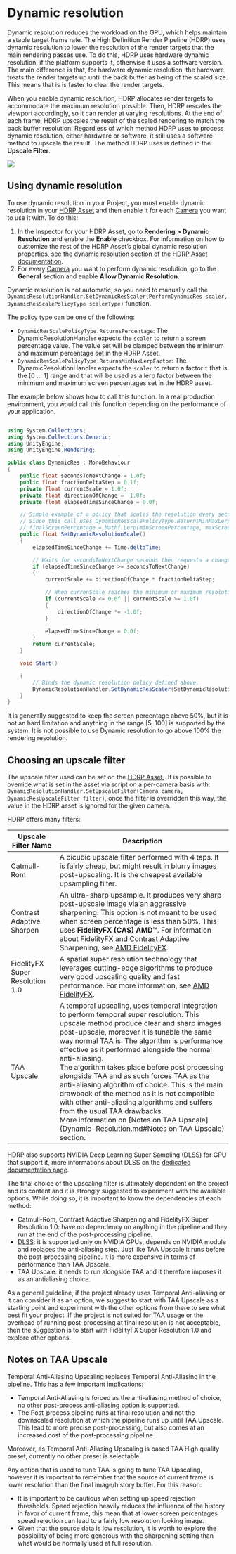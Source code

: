 # Dynamic resolution

Dynamic resolution reduces the workload on the GPU, which helps maintain a stable target frame rate. The High Definition Render Pipeline (HDRP) uses dynamic resolution to lower the resolution of the render targets that the main rendering passes use. To do this, HDRP uses hardware dynamic resolution, if the platform supports it, otherwise it uses a software version. The main difference is that, for hardware dynamic resolution, the hardware treats the render targets up until the back buffer as being of the scaled size. This means that is is faster to clear the render targets.

When you enable dynamic resolution, HDRP allocates render targets to accommodate the maximum resolution possible. Then, HDRP rescales the viewport accordingly, so it can render at varying resolutions. At the end of each frame, HDRP upscales the result of the scaled rendering to match the back buffer resolution. Regardless of which method HDRP uses to process dynamic resolution, either hardware or software, it still uses a software method to upscale the result. The method HDRP uses is defined in the **Upscale Filter**.

![](Images/DynamicResolution1.png)

## Using dynamic resolution

To use dynamic resolution in your Project, you must enable dynamic resolution in your [HDRP Asset](HDRP-Asset.md) and then enable it for each [Camera](HDRP-Camera.md) you want to use it with. To do this:

1. In the Inspector for your HDRP Asset, go to **Rendering** **> Dynamic Resolution** and enable the **Enable** checkbox. For information on how to customize the rest of the HDRP Asset’s global dynamic resolution properties, see the dynamic resolution section of the [HDRP Asset documentation](HDRP-Asset.md#DynamicResolution).
2. For every [Camera](HDRP-Camera.md) you want to perform dynamic resolution, go to the **General** section and enable **Allow Dynamic Resolution**.

Dynamic resolution is not automatic, so you need to manually call the `DynamicResolutionHandler.SetDynamicResScaler(PerformDynamicRes scaler, DynamicResScalePolicyType scalerType)` function.

The policy type can be one of the following:

- `DynamicResScalePolicyType.ReturnsPercentage`:  The DynamicResolutionHandler expects the `scaler` to return a screen percentage value. The value set will be clamped between the minimum and maximum percentage set in the HDRP Asset.
- `DynamicResScalePolicyType.ReturnsMinMaxLerpFactor`:  The DynamicResolutionHandler expects the `scaler` to return a factor `t` that is the [0 ... 1] range and that will be used as a lerp factor between the minimum and maximum screen percentages set in the HDRP asset.

The example below shows how to call this function. In a real production environment, you would call this function depending on the performance of your application.




```c#

using System.Collections;
using System.Collections.Generic;
using UnityEngine;
using UnityEngine.Rendering;

public class DynamicRes : MonoBehaviour
{
    public float secondsToNextChange = 1.0f;
    public float fractionDeltaStep = 0.1f;
    private float currentScale = 1.0f;
    private float directionOfChange = -1.0f;
    private float elapsedTimeSinceChange = 0.0f;

    // Simple example of a policy that scales the resolution every secondsToNextChange seconds.
    // Since this call uses DynamicResScalePolicyType.ReturnsMinMaxLerpFactor, HDRP uses currentScale in the following context:
    // finalScreenPercentage = Mathf.Lerp(minScreenPercentage, maxScreenPercentage, currentScale);
    public float SetDynamicResolutionScale()
    {
        elapsedTimeSinceChange += Time.deltaTime;

        // Waits for secondsToNextChange seconds then requests a change of resolution.
        if (elapsedTimeSinceChange >= secondsToNextChange)
        {
            currentScale += directionOfChange * fractionDeltaStep;

            // When currenScale reaches the minimum or maximum resolution, this switches the direction of resolution change.
            if (currentScale <= 0.0f || currentScale >= 1.0f)
            {
                directionOfChange *= -1.0f;
            }

            elapsedTimeSinceChange = 0.0f;
        }
        return currentScale;
    }

    void Start()

    {
        // Binds the dynamic resolution policy defined above.
        DynamicResolutionHandler.SetDynamicResScaler(SetDynamicResolutionScale, DynamicResScalePolicyType.ReturnsMinMaxLerpFactor);
    }
}
```



It is generally suggested to keep the screen percentage above 50%, but it is not an hard limitation and anything in the range [5, 100] is supported by the system.
It is not possible to use Dynamic resolution to go above 100% the rendering resolution.

## Choosing an upscale filter

The upscale filter used can be set on the [HDRP Asset ](HDRP-Asset.md#DynamicResolution). It is possible to override what is set in the asset via script on a per-camera basis with: `DynamicResolutionHandler.SetUpscaleFilter(Camera camera, DynamicResUpscaleFilter filter)`, once the filter is overridden this way, the value in the HDRP asset is ignored for the given camera.

HDRP offers many filters:

| **Upscale Filter Name**         | Description                                                  |
| ------------------------------- | ------------------------------------------------------------ |
| Catmull-Rom                     | A bicubic upscale filter performed with 4 taps. It is fairly cheap, but might result in blurry images post-upscaling. It is the cheapest available upsampling filter. |
| Contrast Adaptive Sharpen       | An ultra-sharp upsample. It produces very sharp post-upscale image via an aggressive sharpening. This option is not meant to be used when screen percentage is less than 50%.  This uses **FidelityFX (CAS) AMD™**. For information about FidelityFX and Contrast Adaptive Sharpening, see [AMD FidelityFX](https://www.amd.com/en/technologies/radeon-software-fidelityfx). |
| FidelityFX Super Resolution 1.0 | A spatial super resolution technology that leverages cutting-edge algorithms to produce very good upscaling quality and fast performance. For more information, see [AMD FidelityFX](https://www.amd.com/en/technologies/radeon-software-fidelityfx). |
| TAA Upscale                     | A temporal upscaling, uses temporal integration to perform temporal super resolution. This upscale method produce clear and sharp images post-upscale, moreover it is tunable the same way normal TAA is.  The algorithm is performance effective as it performed alongside the normal anti-aliasing. <br />The algorithm takes place before post processing alongside TAA and as such forces TAA as the anti-aliasing algorithm of choice. This is the main drawback of the method as it is not compatible with other anti-aliasing algorithms and suffers from the usual TAA drawbacks. <br />More information on [Notes on TAA Upscale](Dynamic-Resolution.md#Notes on TAA Upscale) section. |

HDRP also supports NVIDIA Deep Learning Super Sampling (DLSS)  for GPU that support it, more informations about DLSS on the [dedicated documentation page](deep-learning-super-sampling-in-hdrp.md).

The final choice of the upscaling filter is ultimately dependent on the project and its content and it is strongly suggested to experiment with the available options. While doing so, it is important to know the dependencies of each method:

- Catmull-Rom,  Contrast Adaptive Sharpening and FidelityFX Super Resolution 1.0: have no dependency on anything in the pipeline and they run at the end of the post-processing pipeline.
- [DLSS](deep-learning-super-sampling-in-hdrp.md): it is supported only on NVIDIA GPUs, depends on NVIDIA module and replaces the anti-aliasing step. Just like TAA Upscale it runs before the post-processing pipeline. It is more expensive in terms of performance than TAA Upscale.
- TAA Upscale: it needs to run alongside TAA and it therefore imposes it as an antialiasing choice.

As a general guideline, if the project already uses Temporal Anti-aliasing or it can consider it as an option, we suggest to start with TAA Upscale as a starting point and experiment with the other options from there to see what best fit your project.
If the project is not suited for TAA usage or the overhead of running post-processing at final resolution is not acceptable, then the suggestion is to start with FidelityFX Super Resolution 1.0 and explore other options.

## Notes on TAA Upscale

Temporal Anti-Aliasing Upscaling replaces Temporal Anti-Aliasing in the pipeline. This has a few important implications:

- Temporal Anti-Aliasing is forced as the anti-aliasing method of choice, no other post-process anti-aliasing option is supported.
- The Post-process pipeline runs at final resolution and not the downscaled resolution at which the pipeline runs up until TAA Upscale. This lead to more precise post-processing, but also comes at an increased cost of the post-processing pipeline

Moreover, as Temporal Anti-Aliasing Upscaling is based TAA High quality preset, currently no other preset is selectable.

Any option that is used to tune TAA is going to tune TAA Upscaling, however it is important to  remember that the source of current frame is lower resolution than the final image/history buffer. For this reason:

-  It is important to be cautious when setting up speed rejection thresholds. Speed rejection heavily reduces the influence of the history in favor of current frame, this mean that at lower screen percentages speed rejection can lead to a fairly low resolution looking image.
- Given that the source data is low resolution, it is worth to explore the possibility of being more generous with the sharpening setting than what would be normally used at full resolution.
